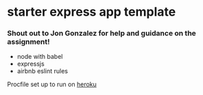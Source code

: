 # starter express app template

### Shout out to Jon Gonzalez for help and guidance on the assignment!



* node with babel
* expressjs
* airbnb eslint rules

Procfile set up to run on [heroku](https://devcenter.heroku.com/articles/getting-started-with-nodejs#deploy-the-app)
